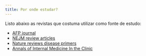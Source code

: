 ```yaml
---
title: Por onde estudar?
---
```


Listo abaixo as revistas que costuma utilizar como fonte de estudo:

- [AFP journal](https://www.aafp.org/pubs/afp.html)
- [NEJM review articles](https://www.nejm.org/browse/nejm-article-type/review-article)
- [Nature reviews disease primers](https://www.nature.com/nrdp/reviews-and-analysis?type=primer)
- [Annals of Internal Medicine In the Clinic](https://www.acpjournals.org/topic/category/in-the-clinic)
